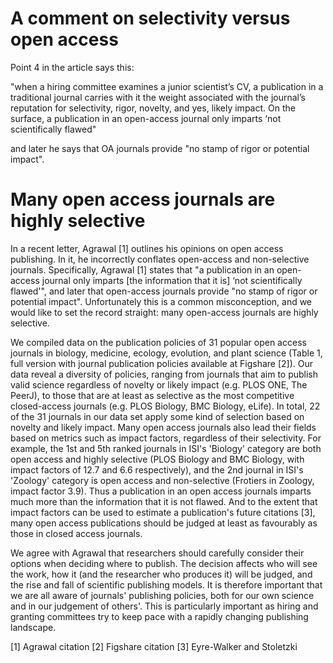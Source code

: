 # A comment on selectivity versus open access

Point 4 in the article says this: 

"when a hiring committee examines a junior scientist’s CV, a publication in a traditional journal carries with it the weight associated with the journal’s reputation for selectivity, rigor, novelty, and yes, likely impact. On the surface, a publication in an open-access journal only imparts ‘not scientifically flawed"

and later he says that OA journals provide "no stamp of rigor or potential impact". 


# Many open access journals are highly selective

In a recent letter, Agrawal [1] outlines his opinions on open access publishing. In it, he incorrectly conflates open-access and non-selective journals. Specifically, Agrawal [1] states that  "a publication in an open-access journal only imparts [the information that it is] ‘not scientifically flawed'", and later that open-access journals provide "no stamp of rigor or potential impact". Unfortunately this is a common misconception, and we would like to set the record straight: many open-access journals are highly selective.

We compiled data on the publication policies of 31 popular open access journals in biology, medicine, ecology, evolution, and plant science (Table 1, full version with journal publication policies available at Figshare [2]). Our data reveal a diversity of policies, ranging from journals that aim to publish valid science regardless of novelty or likely impact (e.g. PLOS ONE, The PeerJ), to those that are at least as selective as the most competitive closed-access journals (e.g. PLOS Biology, BMC Biology, eLife). In total, 22 of the 31 journals in our data set apply some kind of selection based on novelty and likely impact. Many open access journals also lead their fields based on metrics such as impact factors, regardless of their selectivity. For example, the 1st and 5th ranked journals in ISI's 'Biology' category are both open access and highly selective (PLOS Biology and BMC Biology, with impact factors of 12.7 and 6.6 respectively), and the 2nd journal in ISI's 'Zoology' category is open access and non-selective (Frotiers in Zoology, impact factor 3.9). Thus a publication in an open access journals imparts much more than the information that it is not flawed. And to the extent that impact factors can be used to estimate a publication's future citations [3], many open access publications should be judged at least as favourably as those in closed access journals. 

We agree with Agrawal that researchers should carefully consider their options when deciding where to publish. The decision affects who will see the work, how it (and the researcher who produces it) will be judged, and the rise and fall of scientific publishing models. It is therefore important that we are all aware of journals' publishing policies, both for our own science and in our judgement of others'. This is particularly important as hiring and granting committees try to keep pace with a rapidly changing publishing landscape.

[1] Agrawal citation
[2] Figshare citation
[3] Eyre-Walker and Stoletzki

